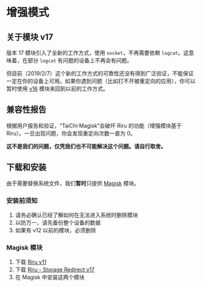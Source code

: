 # 增强模式

## 关于模块 v17

版本 17 模块引入了全新的工作方式，使用 `socket`，不再需要依赖 `logcat`。这意味着，在部分 `logcat` 有问题的设备上不再会有问题。

但目前（2019/2/7）这个新的工作方式的可靠性还没有得到广泛验证，不能保证一定在你的设备上可用。如果你遇到问题（比如打不开被重定向的应用），你可以暂时使用 [v16](https://github.com/RikkaApps/StorageRedirect-assets/releases/download/assets/magisk-riru-storage-redirect-arm-arm64-v16.zip) 模块来回到以前的工作方式。

## 兼容性报告

根据用户报告和验证，“TaiChi·Magisk”会破坏 Riru 的功能（增强模块基于 Riru）。一旦出现问题，你会发现重定向次数一直为 0。

**这不是我们的问题，仅凭我们也不可能解决这个问题。请自行取舍。**

## 下载和安装

由于需要替换系统文件，我们**暂时**只提供 [Magisk](https://forum.xda-developers.com/apps/magisk/official-magisk-v7-universal-systemless-t3473445) 模块。

### 安装前须知

1. 请务必确认已经了解如何在无法进入系统时删除模块
2. 以防万一，请先备份整个设备的数据
3. 如果有 v12 以前的模块，必须删除

### Magisk 模块

1. 下载 [Riru v11](https://github.com/RikkaApps/Riru/releases/download/v11/magisk-riru-core-v11.zip)
2. 下载 [Riru - Storage Redirect v17](https://github.com/RikkaApps/StorageRedirect-assets/releases/download/assets/magisk-riru-storage-redirect-v17.zip)
3. 在 Magisk 中安装这两个模块